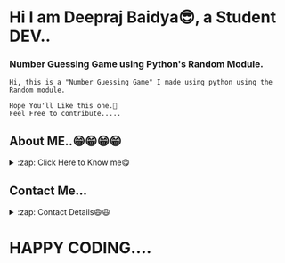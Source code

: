 # Hi I am Deepraj Baidya😎, a Student DEV..
### Number Guessing Game using Python's Random Module.

    Hi, this is a "Number Guessing Game" I made using python using the Random module.
    
    Hope You'll Like this one.🥰
    Feel Free to contribute.....

## About ME..😁😁😁😁
<details>
  <summary>:zap: Click Here to Know me😋</summary>

<!-- Little About Me-->
- 🌱 I’m currently learning everything 🤣
- 👯 I’m looking to collaborate with other Student Dev's
- 🥅 2021 Goals: Contribute more to Open Source projects
- ⚡ Fun fact: I love to play Football
</details>

## Contact Me...
<details>
    <summary>:zap: Contact Details😄😃</summary>

My Github: [GitHub](https://github.com/deepraj02)
<br>
Instagram: [Instagram](https://www.instagram.com/deeprajbaidya02/?hl=en)
<br>
Website: [Hi,I am Deepraj](https://deepraj02.github.io)
<br>
Email: deeprajbaidya06@gmail.com
</details>

# HAPPY CODING....

